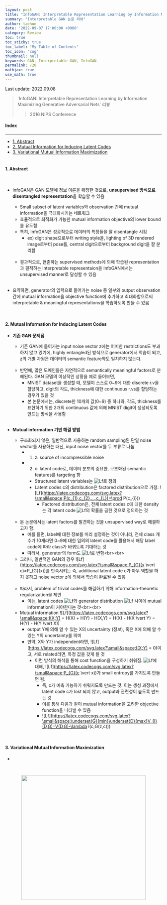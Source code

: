 ```yaml
---
layout: post
title: "InfoGAN: Interpretable Representation Learning by Information Maximizing GAN 논문 리뷰"
summary: "Interpretable GAN 논문 리뷰"
author: taehun
date: '2022-09-07 17:00:00 +0900'
category: Review
toc: true
toc_sticky: true
toc_label: "My Table of Contents"
toc_icon: "cog"
thumbnail: null
keywords: GAN, Interpretable GAN, InfoGAN
permalink: /20
mathjax: true
use_math: true
---
```


Last update: 2022.09.08<br>

> `InfoGAN: Interpretable Representation Learning by Information Maximizing Generative Adversarial Nets' 리뷰
> > 2016 NIPS Conference<br>

#### Index
---

- [1. Abstract](#1-abstract)
- [2. Mutual Information for Inducing Latent Codes](#2-mutual-information-for-inducing-latent-codes)
- [3. Variational Mutual Information Maximization](#3-variational-mutual-information-maximization)<br><br>

#### **1. Abstract**
  
<br>

- InfoGAN은 GAN 모델에 정보 이론을 확장한 것으로, **unsupervised 방식으로 disentangled representation**을 학습할 수 있음
  - Small subset of latent variables와 observation 간에 mutual information을 극대화시키는 네트워크
  - 효율적으로 최적화가 가능한 mutual information objective의 lower bound를 유도함
  - 특히, InfoGAN은 성공적으로 데이터의 특징들을 잘 disentangle 시킴
    - ex) digit shape으로부터 writing style을, lighting of 3D rendered image로부터 pose를, central digit으로부터 background digit을 잘 분리함<br><br>
  - 결과적으로, 현존하는 supervised methods에 의해 학습된 representation과 필적하는 interpretable representaion을 InfoGAN에서는 unsupervised manner로 달성할 수 있음<br><br>

- 요약하면, generator의 입력으로 들어가는 noise 중 일부와 output observation 간에 mutual information을 objective function에 추가하고 최대화함으로써 interpretable & meaningful representations을 학습하도록 만들 수 있음
<br>

#### **2. Mutual Information for Inducing Latent Codes**

- **기존 GAN 문제점**
  - 기존 GAN에 들어가는 input noise vector z에는 어떠한 restrictions도 부과하지 않고 있기에, highly entangled된 방식으로 generator에서 학습이 되고, z의 개별 차원은 데이터의 semantic feature와도 일치하지 않는다.<br><br>
  - 반면에, 많은 도메인들은 자연적으로 semantically meaningful factors로 분해된다. GAN 모델의 이상적인 상황을 예로 들어보면,
    - MNIST dataset을 생성할 때, 모델이 스스로 0~9에 대한 discrete r.v을 할당하고, digit의 각도, thickness에 대한 continuous r.vs를 할당하는 경우가 있을 것
    - 본 논문에서는, discrete한 10개의 값(0~9) 중 하나와, 각도, thickness를 표현하기 위한 2개의 continuous 값에 의해 MNIST digit이 생성되도록 만드는 방식을 사용함<br><br>

- **Mutual information 기반 해결 방법**
  - 구조화되지 않은, 일반적으로 사용하는 random sampling된 단일 noise vector를 사용하는 대신, input noise vector를 두 부류로 나눔
    - 1) z: source of incompressible noise
    - 2) c: latent code로, 데이터 분포의 중요한, 구조화된 semantic features를 targeting 함
      - Structured latent variables는 ![Lf](https://latex.codecogs.com/svg.latex?\small&space;c_{1},c_{2},...,c_{L})로 정의
      - Latent codes c의 distribution은 factored distribution으로 가정: ![Lf](https://latex.codecogs.com/svg.latex?\small&space;P(c_{1},c_{2},...,c_{L})=\prod P(c_{i}))
        - Factored distribution은, 전체 latent codes c에 대한 density는 각 latent code ![Lf](https://latex.codecogs.com/svg.latex?\small&space;c_{1},c_{2},...,c_{L})의 확률을 곱한 것으로 정의하는 것<br><br>
  - 본 논문에서는 latent factors를 발견하는 것을 unsupervised way로 해결하고자 함. 
    - 예를 들면, label에 대한 정보를 미리 설정하는 것이 아니라, 전체 class 개수가 10개라면 0~9에 대한 임의의 latent code를 활용해서 해당 label code에 따라 class가 바뀌도록 기대하는 것
    - 따라서, generator의 form도 ![Lf](https://latex.codecogs.com/svg.latex?\small&space;G(z,c))로 변함<br><br>
  - 그러나, 일반적인 GAN의 경우 ![Lf](https://latex.codecogs.com/svg.latex?\small&space;P_{G}(x \vert c)=P_{G}(x))를 만족시키는 즉, additional latent code c가 아무 역할을 하지 못하고 noise vector z에 의해서 학습이 완료될 수 있음<br><br>
  - 따라서, problem of trivial codes를 해결하기 위해 information-theoretic regularization을 제안
    - 이는, latent codes ![Lf](https://latex.codecogs.com/svg.latex?\small&space;c)와 generator distribution ![Lf](https://latex.codecogs.com/svg.latex?\small&space;G(z,c)) 사이에 mutual information이 커야한다는 것<br><br>
  - Mutual information ![Lf](https://latex.codecogs.com/svg.latex?\small&space;I(X;Y) = H(X) + H(Y) - H(X,Y) = H(X) - H(X \vert Y) = H(Y) - H(Y \vert X))
    - output Y에 의해 알 수 있는 X의 uncertainty (정보), 혹은 X에 의해 알 수 있는 Y의 uncertainty를 의미
    - 만약, X와 Y가 independent라면, ![Lf](https://latex.codecogs.com/svg.latex?\small&space;I(X;Y) = 0)이고, 서로 related라면, 특정 값을 갖게 될 것
      - 이런 방식의 해석을 통해 cost function을 구성하기 쉬워짐. ![Lf](https://latex.codecogs.com/svg.latex?\small&space;x~P_{G}(x))에 대해, ![Lf](https://latex.codecogs.com/svg.latex?\small&space;P_{G}(c \vert x))가 small entropy를 가지도록 만들면 됨. 
        - 즉, c가 예측 가능하기 쉬워지도록 만드는 것. 이는 생성 과정에서 latent code c가 lost 되지 않고, output과 관련성이 높도록 만드는 것
        - 이를 통해 다음과 같이 mutual information을 고려한 objective function을 나타낼 수 있음
        - ![Lf](https://latex.codecogs.com/svg.latex?\small&space;\underset{G}{min}\underset{D}{max}V_{I}(D,G)=V(D,G)-\lambda I(c;G(z,c)))
<br>

#### **3. Variational Mutual Information Maximization**

- 
<br>

<p align="center">
  <img src="https://user-images.githubusercontent.com/86653075/179837645-66b3ebc3-a259-4fca-93ae-4f4064c942eb.png" width="400" height="auto">
</p>
